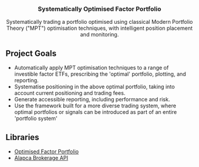   <h3 align="center">Systematically Optimised Factor Portfolio</h3>

  <p align="center">
    Systematically trading a portfolio optimised using classical Modern Portfolio Theory ("MPT") optimisation techniques, with intelligent position placement and monitoring.
  </p>


<!-- ABOUT THE PROJECT -->
## Project Goals
* Automatically apply MPT optimisation techniques to a range of investible factor ETFs, prescribing the 'optimal' portfolio, 
plotting, and reporting.
* Systematise positioning in the above optimal portfolio, taking into account current positioning and trading fees. 
* Generate accessible reporting, including performance and risk.
* Use the framework built for a more diverse trading system, where optimal portfolios or signals can be introduced as part
of an entire 'portfolio system'

## Libraries
* [Optimised Factor Portfolio](https://github.com/1smay3/meanvar_factor_etf)
* [Alapca Brokerage API](https://alpaca.markets/docs/api-documentation/)



